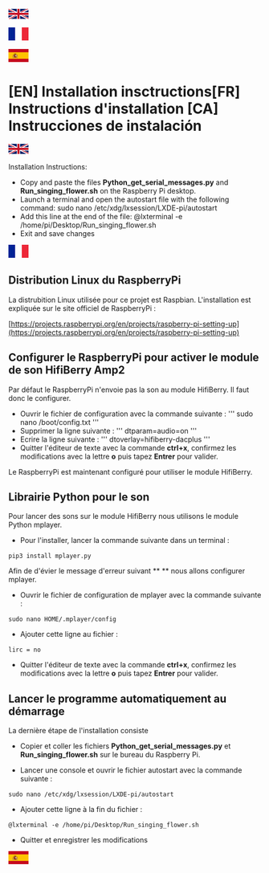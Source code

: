 ![Alt text](../Ressources/EN.png?raw=true "EN")

![Alt text](../Ressources/FR.png?raw=true "FR")

![Alt text](../Ressources/ES.png?raw=true "ES")

# [EN] Installation insctructions[FR] Instructions d'installation [CA] Instrucciones de instalación

![Alt text](../Ressources/EN.png?raw=true "EN")

Installation Instructions:

- Copy and paste the files **Python_get_serial_messages.py** and **Run_singing_flower.sh** on the Raspberry Pi desktop.
- Launch a terminal and open the autostart file with the following command:
   sudo nano /etc/xdg/lxsession/LXDE-pi/autostart
- Add this line at the end of the file:
   @lxterminal -e /home/pi/Desktop/Run_singing_flower.sh
- Exit and save changes



![Alt text](../Ressources/FR.png?raw=true "FR")

## Distribution Linux du RaspberryPi

La distrubition Linux utilisée pour ce projet est Raspbian. L'installation est expliquée sur le site officiel de RaspberryPi :

[https://projects.raspberrypi.org/en/projects/raspberry-pi-setting-up](https://projects.raspberrypi.org/en/projects/raspberry-pi-setting-up)

## Configurer le RaspberryPi pour activer le module de son HifiBerry Amp2

Par défaut le RaspberryPi n'envoie pas la son au module HifiBerry. Il faut donc le configurer.

- Ouvrir le fichier de configuration avec la commande suivante :
'''
sudo nano /boot/config.txt
'''
- Supprimer la ligne suivante :
'''
dtparam=audio=on
'''
- Ecrire la ligne suivante :
'''
dtoverlay=hifiberry-dacplus
'''
- Quitter l'éditeur de texte avec la commande **ctrl+x**, confirmez les modifications avec la lettre **o** puis tapez **Entrer** pour valider.

Le RaspberryPi est maintenant configuré pour utiliser le module HifiBerry.

## Librairie Python pour le son

Pour lancer des sons sur le module HifiBerry nous utilisons le module Python mplayer.

- Pour l'installer, lancer la commande suivante dans un terminal :
```
pip3 install mplayer.py
```
Afin de d'évier le message d'erreur suivant ** ** nous allons configurer mplayer.

- Ouvrir le fichier de configuration de mplayer avec la commande suivante :
```
sudo nano HOME/.mplayer/config
```
- Ajouter cette ligne au fichier :
```
lirc = no
```
- Quitter l'éditeur de texte avec la commande **ctrl+x**, confirmez les modifications avec la lettre **o** puis tapez **Entrer** pour valider.

## Lancer le programme automatiquement au démarrage

La dernière étape de l'installation consiste

- Copier et coller les fichiers **Python_get_serial_messages.py** et **Run_singing_flower.sh** sur le bureau du Raspberry Pi.

- Lancer une console et ouvrir le fichier autostart avec la commande suivante :
```
sudo nano /etc/xdg/lxsession/LXDE-pi/autostart
```
- Ajouter cette ligne à la fin du fichier :
```
@lxterminal -e /home/pi/Desktop/Run_singing_flower.sh
```
- Quitter et enregistrer les modifications



![Alt text](../Ressources/ES.png?raw=true "ES")